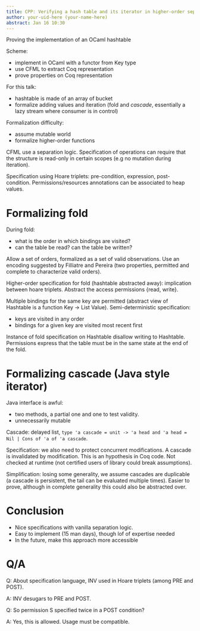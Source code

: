 ```yaml
---
title: CPP: Verifying a hash table and its iterator in higher-order separation logic
author: your-uid-here (your-name-here)
abstract: Jan 16 10:30
---
```


Proving the implementation of an OCaml hashtable 

Scheme:
- implement in OCaml with a functor from Key type
- use CFML to extract Coq representation
- prove properties on Coq representation

For this talk:
- hashtable is made of an array of bucket
- formalize adding values and iteration (fold and _cascade_, essentially a lazy stream where consumer is in control)

Formalization difficulty:
- assume mutable world
- formalize higher-order functions

CFML use a separation logic.
Specification of operations can require that the structure is read-only in certain scopes (e.g no mutation during iteration).

Specification using Hoare triplets: pre-condition, expression, post-condition.
Permissions/resources annotations can be associated to heap values.

# Formalizing fold

During fold:
- what is the order in which bindings are visited?
- can the table be read? can the table be written?

Allow a set of orders, formalized as a set of valid observations.
Use an encoding suggested by Filliatre and Pereira (two properties, permitted and complete to characterize valid orders).

Higher-order specification for fold (hashtable abstracted away): implication between hoare triplets.
Abstract the access permissions {read, write}.

Multiple bindings for the same key are permitted (abstract view of Hashtable is a function Key -> List Value).
Semi-deterministic specification:
- keys are visited in any order
- bindings for a given key are visited most recent first

Instance of fold specification on Hashtable disallow writing to Hashtable. Permissions express that the table must be in the same state at the end of the fold.

# Formalizing cascade (Java style iterator)

Java interface is awful:
- two methods, a partial one and one to test validity.
- unnecessarily mutable

Cascade: delayed list, `type 'a cascade = unit -> 'a head and 'a head = Nil | Cons of 'a of 'a cascade`.

Specification: we also need to protect concurrent modifications.
A cascade is invalidated by modification.
This is an hypothesis in Coq code. Not checked at runtime (not certified users of library could break assumptions).

Simplification: losing some generality, we assume cascades are duplicable (a cascade is persistent, the tail can be evaluated multiple times).
Easier to prove, although in complete generality this could also be abstracted over.

# Conclusion

- Nice specifications with vanilla separation logic.
- Easy to implement (15 man days), though lof of expertise needed
- In the future, make this approach more accessible 

# Q/A

Q: About specification language, INV used in Hoare triplets (among PRE and POST).

A: INV desugars to PRE and POST.

Q: So permission S specified twice in a POST condition?

A: Yes, this is allowed. Usage must be compatible.
